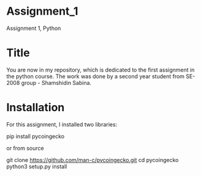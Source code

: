 # Assignment_1
Assignment 1, Python

# Title

You are now in my repository, which is dedicated to the first assignment in the python course. The work was done by a second year student from SE-2008 group - Shamshidin Sabina.

# Installation

For this assignment, I installed two libraries:

pip install pycoingecko

or from source

git clone https://github.com/man-c/pycoingecko.git
cd pycoingecko
python3 setup.py install
